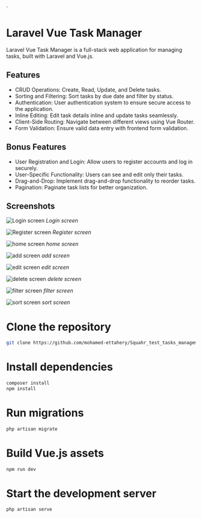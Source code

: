 `
# Laravel Vue Task Manager

Laravel Vue Task Manager is a full-stack web application for managing tasks, built with Laravel and Vue.js.

## Features

- CRUD Operations: Create, Read, Update, and Delete tasks.
- Sorting and Filtering: Sort tasks by due date and filter by status.
- Authentication: User authentication system to ensure secure access to the application.
- Inline Editing: Edit task details inline and update tasks seamlessly.
- Client-Side Routing: Navigate between different views using Vue Router.
- Form Validation: Ensure valid data entry with frontend form validation.

## Bonus Features

- User Registration and Login: Allow users to register accounts and log in securely.
- User-Specific Functionality: Users can see and edit only their tasks.
- Drag-and-Drop: Implement drag-and-drop functionality to reorder tasks.
- Pagination: Paginate task lists for better organization.

## Screenshots

![Login screen](https://github.com/mohamed-ettahery/Squahr_test_task_manager/assets/screens/login_screen.png)
*Login screen*

![Register screen](https://github.com/mohamed-ettahery/Squahr_test_task_manager/assets/screens/register_screen.png)
*Register screen*

![home screen](https://github.com/mohamed-ettahery/Squahr_test_task_manager/assets/screens/home_screen.png)
*home screen*

![add screen](https://github.com/mohamed-ettahery/Squahr_test_task_manager/assets/screens/add_screen.png)
*add screen*

![edit screen](https://github.com/mohamed-ettahery/Squahr_test_task_manager/assets/screens/edit_screen.png)
*edit screen*

![delete screen](https://github.com/mohamed-ettahery/Squahr_test_task_manager/assets/screens/delete_screen.png)
*delete screen*

![filter screen](https://github.com/mohamed-ettahery/Squahr_test_task_manager/assets/screens/filter_screen.png)
*filter screen*

![sort screen](https://github.com/mohamed-ettahery/Squahr_test_task_manager/assets/screens/sort_screen.png)
*sort screen*


# Clone the repository

```bash
git clone https://github.com/mohamed-ettahery/Squahr_test_tasks_management.git
```
# Install dependencies

```bash
composer install
npm install
```
# Run migrations

 ```bash
php artisan migrate
 ```

# Build Vue.js assets

 ```bash
npm run dev
 ```
# Start the development server

 ```bash
php artisan serve
 ```
